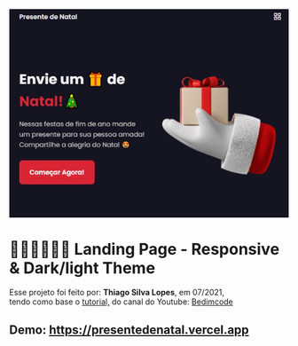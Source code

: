 <!---->
<div align="center">
<img src="./ReadMeFiles/app.jpg" align="center">
</div>

# 🎅🏼🎁🤶🏼🎄 Landing Page - Responsive & Dark/light Theme

<p>Esse projeto foi feito por: <strong>Thiago Silva Lopes</strong>, em 07/2021,</br>
tendo como base o <a href="https://www.youtube.com/watch?v=RTIueV7zERY&t=28s" target="_blank">tutorial,</a>
do canal do Youtube: <a href="https://www.youtube.com/channel/UCgkDs77BoEhMIgRUB4MKrtQ" target="_blank">
Bedimcode</a></p>

## Demo: https://presentedenatal.vercel.app
